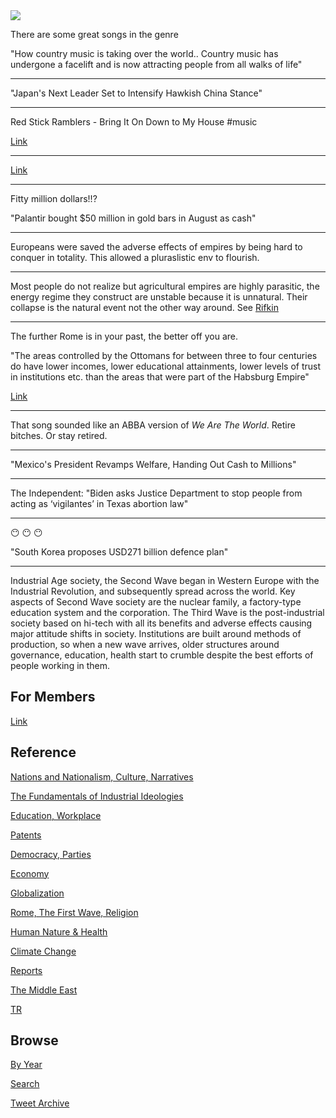 <img src="https://drive.google.com/uc?export=view&id=1B2wf9R7AMH1d7Vw6e2mucLbIQ5NSjir7"/>

There are some great songs in the genre

"How country music is taking over the world.. Country music has
undergone a facelift and is now attracting people from all walks of
life"

---

"Japan's Next Leader Set to Intensify Hawkish China Stance"

---

Red Stick Ramblers - Bring It On Down to My House \#music

[Link](https://youtu.be/4VbqtCPnYuw)

---

[Link](https://youtu.be/OP6-DWXt8HM?t=88)

---

Fitty million dollars!!?

"Palantir bought $50 million in gold bars in August as cash"

---

Europeans were saved the adverse effects of empires by being hard to
conquer in totality. This allowed a pluraslistic env to flourish.

---

Most people do not realize but agricultural empires are highly
parasitic, the energy regime they construct are unstable because it is
unnatural. Their collapse is the natural event not the other way
around. See [Rifkin](2020/07/the-emphatic-civilization-rifkin.md)

---

The further Rome is in your past, the better off you are.

"The areas controlled by the Ottomans for between three to four
centuries do have lower incomes, lower educational attainments, lower
levels of trust in institutions etc. than the areas that were part of
the Habsburg Empire"

[Link](https://branko2f7.substack.com/p/why-were-the-balkans-underdeveloped?r=16uxt&utm_campaign=post&utm_medium=web)

---

That song sounded like an ABBA version of *We Are The World*. Retire bitches.
Or stay retired.

---

"Mexico's President Revamps Welfare, Handing Out Cash to Millions"

---

The Independent: "Biden asks Justice Department to stop people from
acting as ‘vigilantes’ in Texas abortion law"

---

😶 😶 😶 

"South Korea proposes USD271 billion defence plan"

---

Industrial Age society, the Second Wave began in Western Europe with
the Industrial Revolution, and subsequently spread across the
world. Key aspects of Second Wave society are the nuclear family, a
factory-type education system and the corporation. The Third Wave is
the post-industrial society based on hi-tech with all its benefits and
adverse effects causing major attitude shifts in society. Institutions
are built around methods of production, so when a new wave arrives,
older structures around governance, education, health start to crumble
despite the best efforts of people working in them.

## For Members

[Link](https://thirdwave-members.herokuapp.com)

## Reference

[Nations and Nationalism, Culture, Narratives](/2013/02/nations-and-nationalism.md)

[The Fundamentals of Industrial Ideologies](/2011/04/fundamentals-of-industrial-ideologies.md)

[Education, Workplace](2017/09/education-workplace.md)

[Patents](/2018/09/patents.md)

[Democracy, Parties](/2016/11/democracy.md)

[Economy](/2018/05/economy.md)

[Globalization](/2018/09/globalization.md)

[Rome, The First Wave, Religion](/2017/12/rome.md)

[Human Nature & Health](/2020/07/human-nature.md)

[Climate Change](/2018/12/climate.md)

[Reports](/2019/05/reports.md)

[The Middle East](/2019/07/middleeast.md)

[TR](../tr)

## Browse

[By Year](years.md)

[Search](search.html)

[Tweet Archive](/tweets/README.md)


